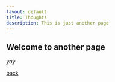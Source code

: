 ```yaml
---
layout: default
title: Thoughts
description: This is just another page
---
```


## Welcome to another page

_yay_

[back](./)

